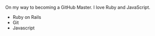 On my way to becoming a GitHub Master. I love Ruby and JavaScript.

* Ruby on Rails
* Git
* Javascript
